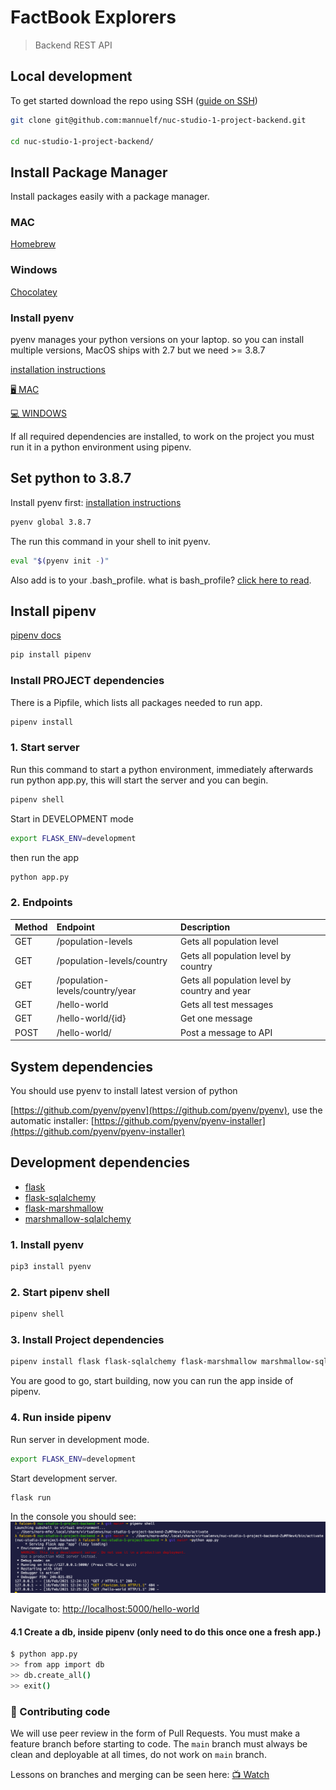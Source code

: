 # FactBook Explorers

> Backend REST API

## Local development

To get started download the repo using SSH ([guide on SSH](https://docs.github.com/en/free-pro-team@latest/github/authenticating-to-github/generating-a-new-ssh-key-and-adding-it-to-the-ssh-agent))

```bash
git clone git@github.com:mannuelf/nuc-studio-1-project-backend.git

cd nuc-studio-1-project-backend/
```

## Install Package Manager

Install packages easily with a package manager.

### MAC

[Homebrew](https://brew.sh/)

### Windows

[Chocolatey](https://chocolatey.org/)

### Install pyenv

pyenv manages your python versions on your laptop. so you can install multiple versions, MacOS ships with 2.7 but we need >= 3.8.7

[installation instructions](https://github.com/pyenv/pyenv)

[🖥 MAC](https://github.com/pyenv/pyenv#homebrew-on-macos)

[💻 WINDOWS](https://chocolatey.org/packages/pyenv-win)

If all required dependencies are installed, to work on the project you must run it in a python environment using pipenv.

## Set python to 3.8.7

Install pyenv first:
[installation instructions](https://github.com/pyenv/pyenv)

```bash
pyenv global 3.8.7
```

The run this command in your shell to init pyenv.

```bash
eval "$(pyenv init -)"
```

Also add is to your .bash_profile. what is bash_profile? [click here to read](https://linuxize.com/post/bashrc-vs-bash-profile/).

## Install pipenv

[pipenv docs](https://pypi.org/project/pipenv/)

```bash
pip install pipenv
```

### Install PROJECT dependencies

There is a Pipfile, which lists all packages needed to run app.

```bash
pipenv install
```

### 1. Start server

Run this command to start a python environment, immediately afterwards run python app.py, this will start the server and you can begin.

```bash
pipenv shell
```

Start in DEVELOPMENT mode

```bash
export FLASK_ENV=development
```

then run the app

```bash
python app.py
```

### 2. Endpoints

| Method | Endpoint                        | Description                                   |
| ------ | :------------------------------ | :-------------------------------------------- |
| GET    | /population-levels              | Gets all population level                     |
| GET    | /population-levels/country      | Gets all population level by country          |
| GET    | /population-levels/country/year | Gets all population level by country and year |
| GET    | /hello-world                    | Gets all test messages                        |
| GET    | /hello-world/{id}               | Get one message                               |
| POST   | /hello-world/                   | Post a message to API                         |

## System dependencies

You should use pyenv to install latest version of python

[https://github.com/pyenv/pyenv](https://github.com/pyenv/pyenv), use the automatic installer: [https://github.com/pyenv/pyenv-installer](https://github.com/pyenv/pyenv-installer)

## Development dependencies

-   [flask](https://flask.palletsprojects.com/)
-   [flask-sqlalchemy](https://flask-sqlalchemy.palletsprojects.com/)
-   [flask-marshmallow](https://flask-marshmallow.readthedocs.io/en/latest/)
-   [marshmallow-sqlalchemy](https://marshmallow-sqlalchemy.readthedocs.io/en/latest/)

### 1. Install pyenv

```bash
pip3 install pyenv
```

### 2. Start pipenv shell

```bash
pipenv shell
```

### 3. Install Project dependencies

```bash
pipenv install flask flask-sqlalchemy flask-marshmallow marshmallow-sqlalchemy
```

You are good to go, start building, now you can run the app inside of pipenv.

### 4. Run inside pipenv

Run server in development mode.

```bash
export FLASK_ENV=development
```

Start development server.

```bash
flask run
```

In the console you should see:
![console](./.github/screen.png)

Navigate to:
[http://localhost:5000/hello-world](http://localhost:5000/hello-world)

#### 4.1 Create a db, inside pipenv (only need to do this once one a fresh app.)

```bash
$ python app.py
>> from app import db
>> db.create_all()
>> exit()
```

### 🚉 Contributing code

We will use peer review in the form of Pull Requests. You must make a feature branch before starting to code. The `main` branch must always be clean and deployable at all times, do not work on `main` branch.

Lessons on branches and merging can be seen here: [:tv: Watch](https://github.com/Noroff-Fagskole/campus-advisor-training-mannuelf/tree/master/Module%201)
